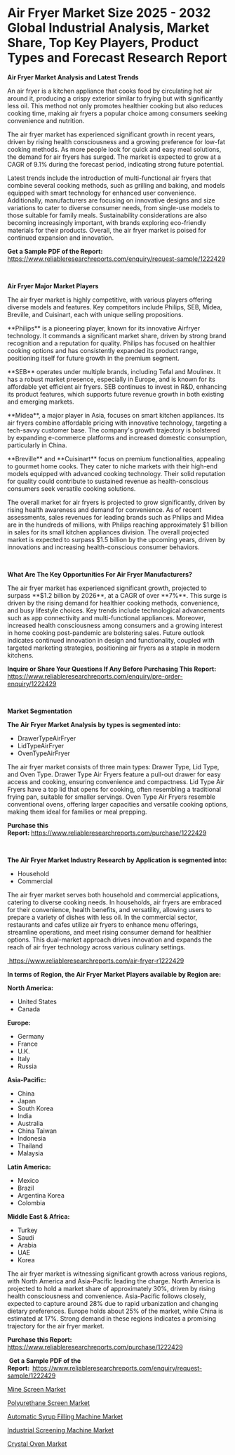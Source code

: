 <p><h1>Air Fryer Market Size 2025 - 2032 Global Industrial Analysis, Market Share, Top Key Players, Product Types and Forecast Research Report</h1></p><p><strong>Air Fryer Market Analysis and Latest Trends</strong></p>
<p><p>An air fryer is a kitchen appliance that cooks food by circulating hot air around it, producing a crispy exterior similar to frying but with significantly less oil. This method not only promotes healthier cooking but also reduces cooking time, making air fryers a popular choice among consumers seeking convenience and nutrition.</p><p>The air fryer market has experienced significant growth in recent years, driven by rising health consciousness and a growing preference for low-fat cooking methods. As more people look for quick and easy meal solutions, the demand for air fryers has surged. The market is expected to grow at a CAGR of 9.1% during the forecast period, indicating strong future potential. </p><p>Latest trends include the introduction of multi-functional air fryers that combine several cooking methods, such as grilling and baking, and models equipped with smart technology for enhanced user convenience. Additionally, manufacturers are focusing on innovative designs and size variations to cater to diverse consumer needs, from single-use models to those suitable for family meals. Sustainability considerations are also becoming increasingly important, with brands exploring eco-friendly materials for their products. Overall, the air fryer market is poised for continued expansion and innovation.</p></p>
<p><strong>Get a Sample PDF of the Report:&nbsp;</strong> <a href="https://www.reliableresearchreports.com/enquiry/request-sample/1222429?utm_campaign=8&utm_medium=2&utm_source=Github&utm_content=ia&utm_term=11042025&utm_id=air-fryer">https://www.reliableresearchreports.com/enquiry/request-sample/1222429</a></p>
<p>&nbsp;</p>
<p><strong>Air Fryer Major Market Players</strong></p>
<p><p>The air fryer market is highly competitive, with various players offering diverse models and features. Key competitors include Philips, SEB, Midea, Breville, and Cuisinart, each with unique selling propositions.</p><p>**Philips** is a pioneering player, known for its innovative Airfryer technology. It commands a significant market share, driven by strong brand recognition and a reputation for quality. Philips has focused on healthier cooking options and has consistently expanded its product range, positioning itself for future growth in the premium segment.</p><p>**SEB** operates under multiple brands, including Tefal and Moulinex. It has a robust market presence, especially in Europe, and is known for its affordable yet efficient air fryers. SEB continues to invest in R&D, enhancing its product features, which supports future revenue growth in both existing and emerging markets.</p><p>**Midea**, a major player in Asia, focuses on smart kitchen appliances. Its air fryers combine affordable pricing with innovative technology, targeting a tech-savvy customer base. The company's growth trajectory is bolstered by expanding e-commerce platforms and increased domestic consumption, particularly in China.</p><p>**Breville** and **Cuisinart** focus on premium functionalities, appealing to gourmet home cooks. They cater to niche markets with their high-end models equipped with advanced cooking technology. Their solid reputation for quality could contribute to sustained revenue as health-conscious consumers seek versatile cooking solutions.</p><p>The overall market for air fryers is projected to grow significantly, driven by rising health awareness and demand for convenience. As of recent assessments, sales revenues for leading brands such as Philips and Midea are in the hundreds of millions, with Philips reaching approximately $1 billion in sales for its small kitchen appliances division. The overall projected market is expected to surpass $1.5 billion by the upcoming years, driven by innovations and increasing health-conscious consumer behaviors.</p></p>
<p>&nbsp;</p>
<p><strong>What Are The Key Opportunities For Air Fryer Manufacturers?</strong></p>
<p><p>The air fryer market has experienced significant growth, projected to surpass **$1.2 billion by 2026**, at a CAGR of over **7%**. This surge is driven by the rising demand for healthier cooking methods, convenience, and busy lifestyle choices. Key trends include technological advancements such as app connectivity and multi-functional appliances. Moreover, increased health consciousness among consumers and a growing interest in home cooking post-pandemic are bolstering sales. Future outlook indicates continued innovation in design and functionality, coupled with targeted marketing strategies, positioning air fryers as a staple in modern kitchens.</p></p>
<p><strong>Inquire or Share Your Questions If Any Before Purchasing This Report:</strong> <a href="https://www.reliableresearchreports.com/enquiry/pre-order-enquiry/1222429?utm_campaign=8&utm_medium=2&utm_source=Github&utm_content=ia&utm_term=11042025&utm_id=air-fryer">https://www.reliableresearchreports.com/enquiry/pre-order-enquiry/1222429</a></p>
<p>&nbsp;</p>
<p><strong>Market Segmentation</strong></p>
<p><strong>The Air Fryer Market Analysis by types is segmented into:</strong></p>
<p><ul><li>DrawerTypeAirFryer</li><li>LidTypeAirFryer</li><li>OvenTypeAirFryer</li></ul></p>
<p><p>The air fryer market consists of three main types: Drawer Type, Lid Type, and Oven Type. Drawer Type Air Fryers feature a pull-out drawer for easy access and cooking, ensuring convenience and compactness. Lid Type Air Fryers have a top lid that opens for cooking, often resembling a traditional frying pan, suitable for smaller servings. Oven Type Air Fryers resemble conventional ovens, offering larger capacities and versatile cooking options, making them ideal for families or meal prepping.</p></p>
<p><strong>Purchase this Report:&nbsp;</strong><a href="https://www.reliableresearchreports.com/purchase/1222429?utm_campaign=8&utm_medium=2&utm_source=Github&utm_content=ia&utm_term=11042025&utm_id=air-fryer">https://www.reliableresearchreports.com/purchase/1222429</a></p>
<p>&nbsp;</p>
<p><strong>The Air Fryer Market Industry Research by Application is segmented into:</strong></p>
<p><ul><li>Household</li><li>Commercial</li></ul></p>
<p><p>The air fryer market serves both household and commercial applications, catering to diverse cooking needs. In households, air fryers are embraced for their convenience, health benefits, and versatility, allowing users to prepare a variety of dishes with less oil. In the commercial sector, restaurants and cafes utilize air fryers to enhance menu offerings, streamline operations, and meet rising consumer demand for healthier options. This dual-market approach drives innovation and expands the reach of air fryer technology across various culinary settings.</p></p>
<p><a href="https://www.reliableresearchreports.com/air-fryer-r1222429?utm_campaign=8&utm_medium=2&utm_source=Github&utm_content=ia&utm_term=11042025&utm_id=air-fryer">&nbsp;https://www.reliableresearchreports.com/air-fryer-r1222429</a></p>
<p><strong>In terms of Region, the Air Fryer Market Players available by Region are:</strong></p>
<p>
    <p> <strong> North America: </strong>
        <ul>
            <li>United States</li>
            <li>Canada</li>
        </ul>
        </p> 
    <p> <strong> Europe: </strong>
        <ul>
            <li>Germany</li>
            <li>France</li>
            <li>U.K.</li>
            <li>Italy</li>
            <li>Russia</li>
        </ul>
        </p> 
    <p> <strong> Asia-Pacific: </strong>
        <ul>
            <li>China</li>
            <li>Japan</li>
            <li>South Korea</li>
            <li>India</li>
            <li>Australia</li>
            <li>China Taiwan</li>
            <li>Indonesia</li>
            <li>Thailand</li>
            <li>Malaysia</li>
        </ul>
        </p> 
    <p> <strong> Latin America: </strong>
        <ul>
            <li>Mexico</li>
            <li>Brazil</li>
            <li>Argentina Korea</li>
            <li>Colombia</li>
        </ul>
        </p> 
    <p> <strong> Middle East & Africa: </strong>
        <ul>
            <li>Turkey</li>
            <li>Saudi</li>
            <li>Arabia</li>
            <li>UAE</li>
            <li>Korea</li>
        </ul>
    </p>
    </p>
<p><p>The air fryer market is witnessing significant growth across various regions, with North America and Asia-Pacific leading the charge. North America is projected to hold a market share of approximately 30%, driven by rising health consciousness and convenience. Asia-Pacific follows closely, expected to capture around 28% due to rapid urbanization and changing dietary preferences. Europe holds about 25% of the market, while China is estimated at 17%. Strong demand in these regions indicates a promising trajectory for the air fryer market.</p></p>
<p><strong>Purchase this Report: </strong><a href="https://www.reliableresearchreports.com/purchase/1222429?utm_campaign=8&utm_medium=2&utm_source=Github&utm_content=ia&utm_term=11042025&utm_id=air-fryer">https://www.reliableresearchreports.com/purchase/1222429</a></p>
<p>&nbsp;<strong>Get a Sample PDF of the Report:&nbsp;&nbsp;</strong><a href="https://www.reliableresearchreports.com/enquiry/request-sample/1222429?utm_campaign=8&utm_medium=2&utm_source=Github&utm_content=ia&utm_term=11042025&utm_id=air-fryer">https://www.reliableresearchreports.com/enquiry/request-sample/1222429</a></p>
<p><strong></strong></p>
<p><p><a href="https://github.com/parthplagaf6/Market-Research-Report-List-1/blob/main/mine-screen-market.md?utm_campaign=8&utm_medium=2&utm_source=Github&utm_content=ia&utm_term=11042025&utm_id=air-fryer">Mine Screen Market</a></p><p><a href="https://github.com/estaykaleslo/Market-Research-Report-List-1/blob/main/polyurethane-screen-market.md?utm_campaign=8&utm_medium=2&utm_source=Github&utm_content=ia&utm_term=11042025&utm_id=air-fryer">Polyurethane Screen Market</a></p><p><a href="https://github.com/tandyorandby/Market-Research-Report-List-1/blob/main/automatic-syrup-filling-machine-market.md?utm_campaign=8&utm_medium=2&utm_source=Github&utm_content=ia&utm_term=11042025&utm_id=air-fryer">Automatic Syrup Filling Machine Market</a></p><p><a href="https://github.com/abararybar2x/Market-Research-Report-List-1/blob/main/industrial-screening-machine-market.md?utm_campaign=8&utm_medium=2&utm_source=Github&utm_content=ia&utm_term=11042025&utm_id=air-fryer">Industrial Screening Machine Market</a></p><p><a href="https://github.com/janskudiony/Market-Research-Report-List-1/blob/main/crystal-oven-market.md?utm_campaign=8&utm_medium=2&utm_source=Github&utm_content=ia&utm_term=11042025&utm_id=air-fryer">Crystal Oven Market</a></p></p>
